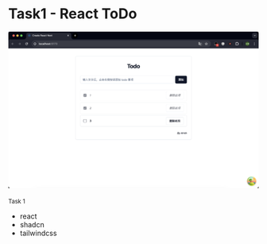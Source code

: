 # Task1 - React ToDo 

<p align='center'>
  <img src='./public/screenshot.png' alt='ToDo screenshot' width='600'/>
</p>

<small>Task 1</small>

- react
- shadcn
- tailwindcss
